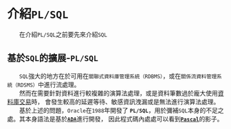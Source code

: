 # 介紹`PL/SQL`

&emsp;&emsp;在介紹`PL/SQL`之前要先來介紹`SQL`

## 基於`SQL`的擴展-`PL/SQL`

&emsp;&emsp;`SQL`強大的地方在於可用在`關聯式資料庫管理系統（RDBMS）`，或在`關係流資料管理系統（RDSMS）`中進行流處理。</br>
&emsp;&emsp;然而在需要針對資料進行較複雜的演算法處理，或是資料筆數過於龐大使用[資料庫交易](https://zh.wikipedia.org/zh-tw/%E6%95%B0%E6%8D%AE%E5%BA%93%E4%BA%8B%E5%8A%A1)時，
會發生較高的延遲等待、敏感資訊洩漏或是無法進行演算法處理。</br>
&emsp;&emsp;基於上述的問題，`Oracle`在`1988`年開發了 **`PL/SQL`**，用於彌補`SQL`本身的不足之處。其本身語法是基於[**`ADA`**](https://zh.wikipedia.org/wiki/Ada)進行開發，
因此程式碼內處處可以看到[**`Pascal`**](https://zh.wikipedia.org/wiki/Pascal%E8%AA%9E%E8%A8%80)的影子。</br>
